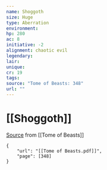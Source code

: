 ```yaml
---
name: Shoggoth
size: Huge
type: Aberration
environment: 
hp: 280
ac: 8
initiative: -2
alignment: chaotic evil
legendary: 
lair: 
unique: 
cr: 19
tags: 
source: "Tome of Beasts: 348"
url: ""
---
```

# [[Shoggoth]]

[Source](zotero://open-pdf/library/items/ULEQWHJM?page=348) from [[Tome of Beasts]]

```pdf
{
	"url": "[[Tome of Beasts.pdf]]",
	"page": [348]
}
```

